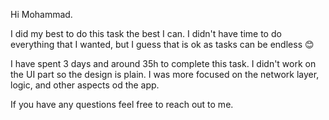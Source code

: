 Hi Mohammad.

I did my best to do this task the best I can. I didn't have time to do everything that I wanted,
but I guess that is ok as tasks can be endless 😊

I have spent 3 days and around 35h to complete this task. I didn't work on the UI part so the design is plain.
I was more focused on the network layer, logic, and other aspects od the app.

If you have any questions feel free to reach out to me.
